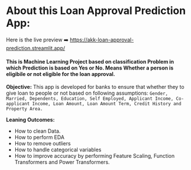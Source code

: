 # About this Loan Approval Prediction App:
Here is the live preview ➡️ https://akk-loan-approval-prediction.streamlit.app/

#### This is Machine Learning Project based on classification Problem in which Prediction is based on Yes or No. Means Whether a person is eligibile or not eligible for the loan approval.

<b>Objective:</b>
This app is developed for banks to ensure that whether they to give loan to people or not based on following assumptions: `Gender, Married, Dependents, Education, Self Employed, Applicant Income, Co-applicant Income, Loan Amount, Loan Amount Term, Credit History and Property Area.`


<b>Leaning Outcomes:</b>
<ul>
  <li>How to clean Data.</li>
  <li>How to perform EDA</li>
  <li>How to remove outliers</li>
  <li>How to handle categorical variables</li>
  <li>How to improve accuracy by performing Feature Scaling, Function Transformers and Power Transformers.</li>
</ul>
